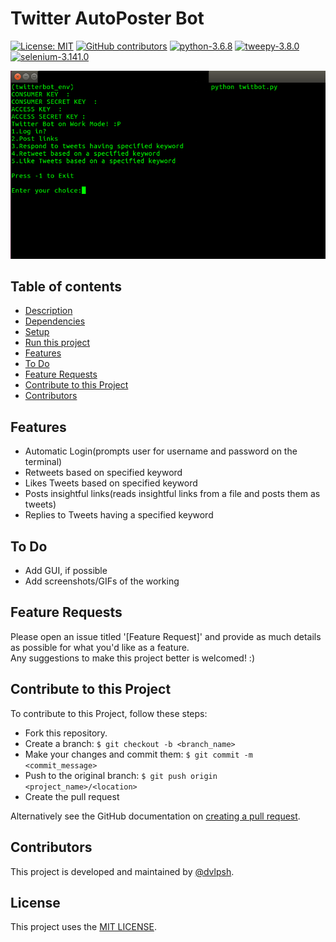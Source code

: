 
# Twitter AutoPoster Bot
[![License: MIT](https://img.shields.io/badge/License-MIT-yellow.svg)](https://opensource.org/licenses/MIT)
[![GitHub contributors](https://img.shields.io/github/contributors/dvlpsh/Twitter-AutoPoster-Bot)](#contributors)
[![python-3.6.8](https://img.shields.io/badge/python-3.6-blue)](#dependencies)
[![tweepy-3.8.0](https://img.shields.io/badge/tweepy-3.8.0-blue)](#dependencies)
[![selenium-3.141.0](https://img.shields.io/badge/selenium-3.141.0-blue)](#dependencies)


![Screenshot](twitbot.png)
 
## Table of contents
* [Description](#description)
* [Dependencies](#dependencies)
* [Setup](#setup)
* [Run this project](#run-this-project)
* [Features](#features)
* [To Do](#to-do)
* [Feature Requests](#feature-requests)
* [Contribute to this Project](#contribute-to-this-project)
* [Contributors](#contributors)
<!--* [Contact](#contact)>
* [License](#license)

## Description
This is a Command-Line Interface for a Twitter Bot written in Python.
	
## Dependencies
Project is created with:
* Python version: 3.6.8
* Tweepy version: 3.8.0
* Selenium library version: 3.141.0
* A Twitter developer account  
	
## Setup
To run this project, fork and clone this repository. *(Donot forget to star this repository if you like the project :P)*
Python 3.6 or higher is preferred for smooth running, also Tweepy and Selenium must be installed.

#### Installing Python 3.6 
[This](https://askubuntu.com/questions/865554/how-do-i-install-python-3-6-using-apt-get) link might help in case Python 3.6  is not already installed on your system.

#### Installing Tweepy
Follow instructions [here](https://stackoverflow.com/questions/31325305/install-tweepy-on-ubuntu) to install Tweepy.

#### Installing Selenium
This Script has been written for the Firefox browser.  
Refer to [this](https://askubuntu.com/questions/937770/how-to-install-and-set-up-selenium-webdriver-on-ubuntu-16-04) to install Selenium, [this](https://askubuntu.com/questions/851401/where-to-find-geckodriver-needed-by-selenium-python-package) for geckodriver required for Firefox(likewise ChromeDriver for Chrome).

#### Getting a Twitter Developer Account
Follow the instructions [here](https://iag.me/socialmedia/how-to-create-a-twitter-app-in-8-easy-steps/) for details on how to get one.

## Run this project
Execute this script from the terminal/command line using  
`$ python twitbot.py`  

You will be prompted for the following: 
- Consumer API Key
- Consumer API Secret Key
- Access Token
- Access Token Secret Key

On entering these details, you will be greeted with a menu as shown in the screenshot above. To login to your Twitter account you will be prompted with your username and password, once they are specified, this script automatially logs in to your Twitter Account.
<!--- Add screenshots for various functions so that it's clear what has been done. ---> 

## Features
* Automatic Login(prompts user for username and password on the terminal)
* Retweets based on specified keyword
* Likes Tweets based on specified keyword
* Posts insightful links(reads insightful links from a file and posts them as tweets)
* Replies to Tweets having a specified keyword

## To Do ##
- Add GUI, if possible
- Add screenshots/GIFs of the working

## Feature Requests ##
Please open an issue titled '[Feature Request]' and provide as much details as possible for what you'd like as a feature.  
Any suggestions to make this project better is welcomed! :)

## Contribute to this Project
To contribute to this Project, follow these steps:
- Fork this repository.
- Create a branch: `$ git checkout -b <branch_name>`
- Make your changes and commit them: `$ git commit -m <commit_message>`
- Push to the original branch: `$ git push origin <project_name>/<location>`
- Create the pull request

Alternatively see the GitHub documentation on [creating a pull request](https://help.github.com/en/github/collaborating-with-issues-and-pull-requests/creating-a-pull-request).


## Contributors
This project is developed and maintained by [@dvlpsh](https://github.com/dvlpsh).

<!-- ## Contact
Reach me at my email: [dvlpsh21@gmail.com](mailto:dvlpsh21@gmail.com).-->

## License
This project uses the [MIT LICENSE](LICENSE).


